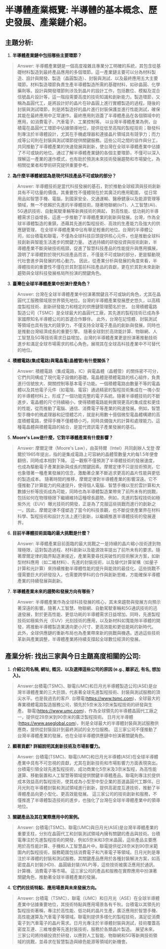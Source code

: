 # 半導體產業概覽: 半導體的基本概念、歷史發展、產業鏈介紹。

## **主題分析:**

1. **半導體產業鏈中包括哪些主要環節？**
   
> Answer: 半導體產業鏈是一個高度複雜且專業分工明確的系統，其包含從基礎材料製造到最終產品應用的多個環節。這一產業鏈主要可以分為材料製造、設計與開發、製造（晶圓製造）、封裝與測試、以及最終應用五大主要環節。材料製造環節負責生產半導體製造所需的基礎材料，如矽晶圓、化學藥劑等。設計與開發環節則涉及到晶片的設計工作，包括數位、模擬及混合信號晶片設計等，這一階段需要高度的技術知識和創新能力。製造環節，又稱為晶圓代工，是將設計好的晶片在矽晶圓上進行實體製造的過程。隨後的封裝與測試環節，則是將製造好的晶片進行封裝保護並進行性能測試，確保其能在最終應用中正常運作。最終應用則涵蓋了半導體產品在各個領域中的應用，如消費電子、汽車電子、工業控制等。
> 以台灣半導體產業為例，台積電在晶圓代工環節中佔據領導地位，提供從低至高階的製程技術；聯發科則專注於半導體設計，尤其在手機處理器和連接晶片領域具有競爭力；而力成等公司則在封裝與測試環節提供關鍵服務。這些公司之間的協作與分工，共同推動了半導體產業的快速發展與創新，使台灣在全球半導體產業中佔據了不可或缺的地位。通过了解半導體產業鏈的各個主要環節，不僅可以深入理解這一產業的運作模式，也有助於預測未來技術發展趨勢和市場變化，為相關從業者和學術研究提供重要參考。

2. **為什麼半導體被認為是現代科技產品不可或缺的部分？**
 
> Answer: 半導體技術是當代科技發展的基石，對於推動全球經濟與技術創新具有不可估量的價值。其重要性不僅體現在於其廣泛的應用範圍，
> 從日常用品如智慧手機、電腦，到國家安全、交通運輸、醫療健康以及能源管理等領域，無一不依賴於先進的半導體技術。隨著物聯網(IoT)、人工智慧(AI)、5G通訊技術、自動駕駛車輛等新興技術的興起，
> 對高性能、低功耗的半導體需求日益增長，這進一步推動了半導體產業的創新與發展。台灣，作為全球半導體製造的重鎮，憑藉其先進的製程技術、高效的生產能力及強大的供應鏈管理，
> 在全球半導體產業中佔有舉足輕重的地位。台灣的半導體公司，如台積電和聯電，不僅為全球科技巨頭提供核心元件，也是推動全球科技創新與智能生活進步的關鍵力量。
> 透過持續的研發投資與技術創新，半導體產業不斷突破技術瓶頸，促進了智慧科技產品的性能提升與應用擴展，證明了半導體對於現代科技產品而言，不僅是不可或缺的部分，更是驅動現代社會進步與發展的核心動力。
> 因此，從產業分析與發展的角度來看，半導體技術的重要性不僅在於其對當前科技產品的貢獻，更在於其對未來創新趨勢與全球科技發展格局所扮演的關鍵角色。
> 

3. **臺灣在全球半導體產業中扮演什麼角色？**
> Answer: 台灣在全球半導體產業中扮演著關鍵且不可或缺的角色，尤其在晶圓代工服務領域居世界領先地位。台灣的半導體產業發展歷史悠久，以高精度製程技術、創新研發能力和穩定的供應鏈管理聞名於世。
> 台灣積體電路製造公司（TSMC）是全球最大的晶圓代工廠，其先進的製程技術已成為多家國際知名半導體公司的首選合作夥伴。
> 此外，台灣在記憶體、封裝測試等領域也具有強大的競爭力，不僅支持全球電子產品的創新與發展，同時也是推動台灣經濟成長的重要引擎。
> 隨著全球對於高效能計算、物聯網、人工智慧及5G等技術需求日益增加，台灣的半導體產業更是扮演著推動技術進步和滿足全球市場需求的核心角色，展現其在全球高科技產業中不可替代的地位。

4. **積體電路(集成電路)與電晶電(晶體管)有什麼關係？**
> Answer: 積體電路（集成電路，IC）與電晶體（晶體管）的關係密不可分，它們共同構成了現代電子設備的基礎。電晶體是積體電路的核心組件，負責進行信號放大、開關控制等基本電子功能。一個積體電路由數量不等的電晶體以及其他電子元件（如電阻、電容）通過精密的製程技術集成在一塊小型的半導體材料上，形成了一個功能完整的電子系統。隨著半導體技術的不斷進步，電晶體的尺寸持續縮小，使得積體電路能夠實現更高的集成度和更佳的性能，從而推動了電腦、通信、消費電子等產業的飛速發展。例如，智慧型手機中的微處理器和記憶體芯片，就是利用數十億個微型電晶體構建的高度積體電路，使得手機不僅體積小巧，同時具備強大的計算和處理能力。這種電晶體與積體電路的結合，是當代資訊電子產業發展的基石。

5. **Moore's Law是什麼，它對半導體產業有什麼影響？**
> Answer: 摩爾定律（Moore's Law），由英特爾（Intel）共同創辦人戈登·摩爾於1965年提出，指的是集成電路上可容納的晶體管數量大約每1.5年便會翻倍，同時成本相對下降。
> 這一觀察不僅預測了半導體技術的發展速度，也成為驅動電子產業創新與成長的關鍵因素。摩爾定律不只是技術預測，它也象徵著一種產業發展的信念，激勵著企業不斷追求更高的晶片性能與更低的製造成本。
> 隨著時間的推移，摩爾定律對半導體產業的影響深遠。它不僅推動了計算能力的飛速提升，使得個人電腦、智慧手機以至於雲計算和大數據分析等技術成為可能，同時也為半導體製造業帶來了前所未有的挑戰，包括如何在物理極限下繼續維持這種增長趨勢。例如，先進的製程技術如極紫外光（EUV）曝光技術的開發，正是為了克服這些挑戰而進行的創新之一。因此，摩爾定律不僅塑造了當今的科技景觀，也不斷促使產業界在材料科學、製程技術和設計方法上進行創新，以繼續推進半導體技術的發展邊界。

6. **目前半導體技術面臨的最大挑戰是什麼？**
> Answer: 半導體產業目前面臨的最大挑戰之一是持續的晶片縮小技術達到物理極限，這對製造過程、材料創新以及能源效率提出了前所未有的要求。隨著摩爾定律的臨界點逐漸接近，產業需要尋找突破性的技術解決方案，如新型材料應用（如二維材料）、先進的封裝技術，以及替代計算架構（如量子計算和光計算）來持續推動半導體性能的提升與能效的最佳化。這些挑戰不僅需要巨大的研發投入，也需要跨學科的合作與創新思維，方能確保半導體產業的持續發展與創新。

7. **半導體產業未來的趨勢和發展方向有哪些？**
> Answer: 半導體產業作為全球科技發展的核心，其未來趨勢與發展方向預示著深遠的影響。隨著人工智慧、物聯網、自動駕駛車輛和5G通訊技術的迅速發展，對於更高性能、更低功耗的半導體需求日益增加。同時，先進製程技術如極紫外光（EUV）光刻技術的應用，以及新材料如寬能隙半導體的開發，將推動半導體製造業邁向更小尺寸、更高效能和更低能耗的新時代。
> 此外，全球供應鏈的重新布局也為產業帶來新的挑戰與機遇。透過這些技術革新與產業調整，半導體產業將持續支撐起全球數位經濟的發展。

## **產業分析: 找出三家與今日主題高度相關的公司:**

1. **介紹公司名稱, 網址, 概況、以及選擇這些公司的原因 (e.g., 離家近, 有名, 想加入)。**
> Answer:台積電(TSMC)、聯電(UMC)和日月光半導體製造公司(ASE)是台灣半導體產業的三大巨頭，代表著全球先進製程技術、封裝與測試服務的頂尖水平。也是我過去的客戶.
> 台積電(https://www.tsmc.com)，全球最大的專業積體電路製造服務公司，領先於5奈米及3奈米製程技術的研發與生產。
> 聯電(https://www.umc.com)，作為全球領先的半導體晶圓代工廠之一，提供從28奈米到90奈米的廣泛製程技術。
> 日月光半導體(https://www.aseglobal.com)，則是全球最大的半導體封裝與測試服務供應商，提供從封裝設計到最終測試的全方位服務。
> 這三家公司不僅推動了台灣半導體產業的發展，也在全球半導體供應鏈中扮演著關鍵角色。
   
2. **顯著貢獻? 詳細說明其創新技術及市場影響力。**
> Answer: 台積電(TSMC)、聯電(UMC)和日月光半導體(ASE)在全球半導體產業中具有不可忽視的貢獻，尤其在創新技術和市場影響力方面表現突出。台積電引領全球先進製程技術，成功商業化5奈米及3奈米製程，為高性能運算、移動裝置和人工智慧等領域提供關鍵半導體產品。聯電則專注於提供成本效益高的製程技術，使其成為小型至中型企業的首選晶圓代工夥伴。日月光則在半導體封裝和測試領域進行創新，提供高密度互連技術，推動了半導體產品向更小型化、更高效能發展。
> 這三家公司的技術創新和服務，不僅推進了半導體製造技術的進步，也強化了台灣在全球半導體產業中的領導地位。
  
3. **關鍵產品及其在實際應用中的案例。**
> Answer: 台積電(TSMC)、聯電(UMC)與日月光(ASE)是台灣半導體產業的重要支柱，分別在晶圓代工和封裝測試領域內擁有關鍵的產品與技術。台積電專注於先進製程技術的開發，例如5奈米和3奈米晶圓，這些產品主要應用於高性能計算、手機和人工智慧晶片中。聯電提供從28奈米到90奈米範圍內的製程技術，服務範圍包括消費電子和汽車電子等領域。日月光則是專注於半導體的封裝和測試服務，其關鍵產品應用於各種封裝解決方案，如高密度晶片封裝(HDI)、晶圓級封裝(WLP)等，這些技術被廣泛應用於通訊、計算機、消費電子等市場。
> 這三家公司的產品和服務在實際應用中扮演著關鍵角色，推動著全球半導體產業的發展。
   
4. **它們的技術特點、應用場景與未來發展方向。**
> Answer: 台積電（TSMC）、聯電（UMC）和日月光（ASE）在全球半導體產業中佔據重要地位，其技術特點與應用場景各有千秋。台積電以其領先的製程技術著稱，專注於高性能、低功耗的晶片生產，廣泛應用於智慧手機、高性能運算及汽車電子等領域。聯電則提供多樣化的製程技術，滿足從消費電子到汽車電子的晶片需求。日月光專注於半導體封裝與測試，技術覆蓋高密度互連、三維堆疊等先進封裝技術，服務於各類晶片製造。
> 展望未來，三家公司將持續投資於研發，以應對人工智能、物聯網和5G等新興技術領域的挑戰，並尋求在智慧製造與綠色能源等領域的新機會。     
